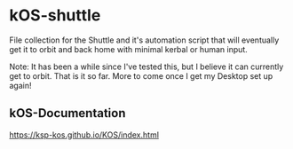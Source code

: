 # kOS-shuttle
File collection for the Shuttle and it's automation script that will eventually get it to orbit and back home with minimal kerbal or human input.

Note: It has been a while since I've tested this, but I believe it can currently get to orbit. That is it so far. More to come once I get my Desktop set up again!

## kOS-Documentation
https://ksp-kos.github.io/KOS/index.html
